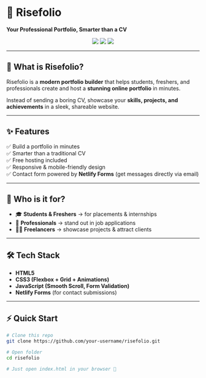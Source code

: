 # 🌟 Risefolio  
**Your Professional Portfolio, Smarter than a CV**  

<p align="center">  
  <img src="https://img.shields.io/badge/Build-Portfolio-blue?style=for-the-badge" />  
  <img src="https://img.shields.io/badge/Deploy-Netlify-green?style=for-the-badge" />  
  <img src="https://img.shields.io/badge/Tech-HTML%20%7C%20CSS%20%7C%20JS-orange?style=for-the-badge" />  
</p>  

---

## 🚀 What is Risefolio?  
Risefolio is a **modern portfolio builder** that helps students, freshers, and professionals create and host a **stunning online portfolio** in minutes.  

Instead of sending a boring CV, showcase your **skills, projects, and achievements** in a sleek, shareable website.  

---

## ✨ Features  
✅ Build a portfolio in minutes  
✅ Smarter than a traditional CV  
✅ Free hosting included  
✅ Responsive & mobile-friendly design  
✅ Contact form powered by **Netlify Forms** (get messages directly via email)  

---

## 🎯 Who is it for?  
- 🎓 **Students & Freshers** → for placements & internships  
- 💼 **Professionals** → stand out in job applications  
- 🧑‍💻 **Freelancers** → showcase projects & attract clients  

---

## 🛠️ Tech Stack  
- **HTML5**  
- **CSS3 (Flexbox + Grid + Animations)**  
- **JavaScript (Smooth Scroll, Form Validation)**  
- **Netlify Forms** (for contact submissions)  

---

## ⚡ Quick Start  

```bash
# Clone this repo
git clone https://github.com/your-username/risefolio.git

# Open folder
cd risefolio

# Just open index.html in your browser 🚀
